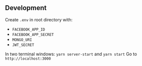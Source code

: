 
## Development

Create `.env` in root directory with:
 - `FACEBOOK_APP_ID`
 - `FACEBOOK_APP_SECRET`
 - `MONGO_URI`
 - `JWT_SECRET`

In two terminal windows: `yarn server-start` and `yarn start`
Go to `http://localhost:3000`

